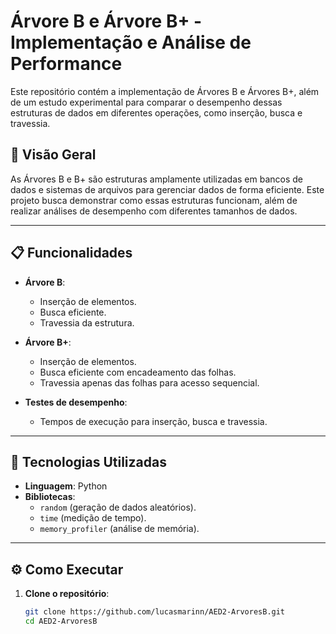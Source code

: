 # Árvore B e Árvore B+ - Implementação e Análise de Performance

Este repositório contém a implementação de Árvores B e Árvores B+, além de um estudo experimental para comparar o desempenho dessas estruturas de dados em diferentes operações, como inserção, busca e travessia.

## 🚀 Visão Geral

As Árvores B e B+ são estruturas amplamente utilizadas em bancos de dados e sistemas de arquivos para gerenciar dados de forma eficiente. Este projeto busca demonstrar como essas estruturas funcionam, além de realizar análises de desempenho com diferentes tamanhos de dados.

---

## 📋 Funcionalidades

- **Árvore B**:
  - Inserção de elementos.
  - Busca eficiente.
  - Travessia da estrutura.

- **Árvore B+**:
  - Inserção de elementos.
  - Busca eficiente com encadeamento das folhas.
  - Travessia apenas das folhas para acesso sequencial.

- **Testes de desempenho**:
  - Tempos de execução para inserção, busca e travessia.

---

## 🔧 Tecnologias Utilizadas

- **Linguagem**: Python
- **Bibliotecas**:
  - `random` (geração de dados aleatórios).
  - `time` (medição de tempo).
  - `memory_profiler` (análise de memória).

---

## ⚙️ Como Executar

1. **Clone o repositório**:
   ```bash
   git clone https://github.com/lucasmarinn/AED2-ArvoresB.git
   cd AED2-ArvoresB

